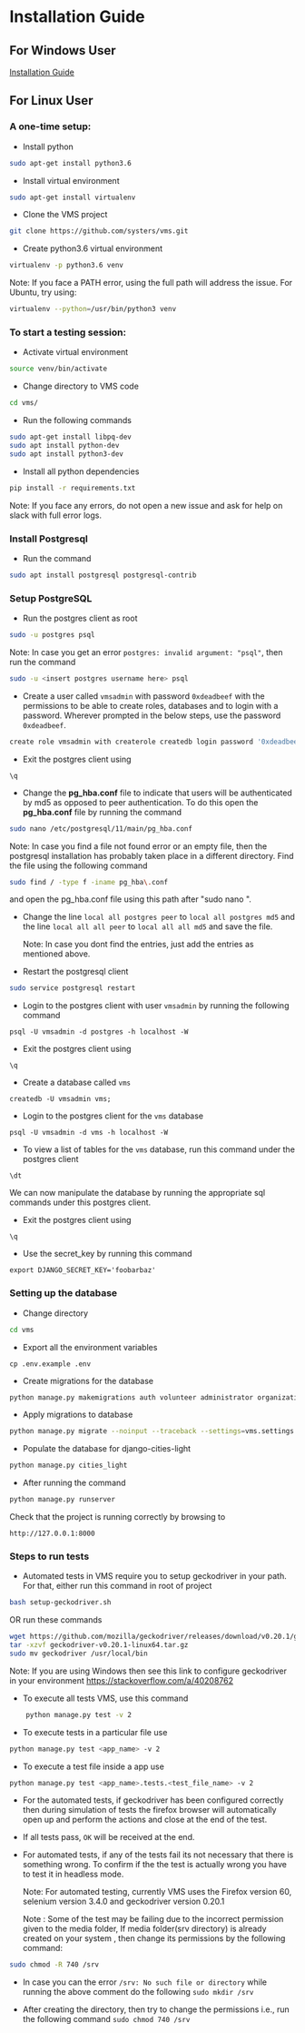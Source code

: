# Installation Guide

## For Windows User 
[Installation Guide](aut_docs/Installation_Guide_WindowsOS.md)

## For Linux User 
### A one-time setup:

- Install python
```bash
sudo apt-get install python3.6
```

- Install virtual environment
```bash
sudo apt-get install virtualenv
```

- Clone the VMS project
```bash
git clone https://github.com/systers/vms.git
```

- Create python3.6 virtual environment
```bash
virtualenv -p python3.6 venv
```
  Note: If you face a PATH error, using the full path will address the issue. For Ubuntu, try using:
```bash
virtualenv --python=/usr/bin/python3 venv
```
    
### To start a testing session:

- Activate virtual environment
```bash
source venv/bin/activate
```
    
- Change directory to VMS code
```bash 
cd vms/
```
    
- Run the following commands
```bash
sudo apt-get install libpq-dev
sudo apt install python-dev
sudo apt install python3-dev
```
    
- Install all python dependencies
```bash
pip install -r requirements.txt
```
    
  Note: If you face any errors, do not open a new issue and ask for help on slack with full error logs.

### Install Postgresql

- Run the command
```bash
sudo apt install postgresql postgresql-contrib
```
    
### Setup PostgreSQL

- Run the postgres client as root
```bash
sudo -u postgres psql
```
  Note: In case you get an error `postgres: invalid argument: "psql"`, then run the command
    
```bash
sudo -u <insert postgres username here> psql
```
    
- Create a user called `vmsadmin` with password `0xdeadbeef` with the permissions to be able to create roles, databases and to login with a password. Wherever prompted in the below steps, use the password `0xdeadbeef`.
 ```bash
create role vmsadmin with createrole createdb login password '0xdeadbeef';
```
- Exit the postgres client using 
```
\q
```        

- Change the **pg_hba.conf** file to indicate that users will be authenticated by md5 as opposed to peer authentication. To do this open the **pg_hba.conf** file by running the command
```bash
sudo nano /etc/postgresql/11/main/pg_hba.conf
```
    
Note: In case you find a file not found error or an empty file, then the postgresql installation has probably taken place in a different directory. Find the file using the following command

```bash
sudo find / -type f -iname pg_hba\.conf
```
     
   and open the pg_hba.conf file using this path after "sudo nano ".

- Change the line `local all postgres peer` to `local all postgres md5` and the line `local all all peer` to `local all all md5` and save the file.

    Note: In case you dont find the entries, just add the entries as mentioned above.

- Restart the postgresql client
```bash
sudo service postgresql restart
```
    
- Login to the postgres client with user `vmsadmin` by running the following command
```
psql -U vmsadmin -d postgres -h localhost -W
```
    
- Exit the postgres client using 
```
\q
```

- Create a database called `vms`
```    
createdb -U vmsadmin vms;
```
    
- Login to the postgres client for the `vms` database
```
psql -U vmsadmin -d vms -h localhost -W
```
    
- To view a list of tables for the `vms` database, run this command under the postgres client
```
\dt
```        
  We can now manipulate the database by running the appropriate sql commands under this postgres client.

- Exit the postgres client using
```
\q
```

- Use the secret_key by running this command
```
export DJANGO_SECRET_KEY='foobarbaz'
```
    
### Setting up the database

- Change directory
```bash
cd vms
```

- Export all the environment variables
```
cp .env.example .env
```
    
- Create migrations for the database
```bash
python manage.py makemigrations auth volunteer administrator organization event job shift registration
```
    
- Apply migrations to database
```bash
python manage.py migrate --noinput --traceback --settings=vms.settings
```
    
- Populate the database for django-cities-light
```bash
python manage.py cities_light
```
    
- After running the command
```bash
python manage.py runserver
```
    
  Check that the project is running correctly by browsing to
    
```
http://127.0.0.1:8000
```
    
### Steps to run tests

- Automated tests in VMS require you to setup geckodriver in your path. For that, either run this command in root of project
```bash
bash setup-geckodriver.sh
```
    
   OR run these commands
   
```bash
wget https://github.com/mozilla/geckodriver/releases/download/v0.20.1/geckodriver-v0.20.1-linux64.tar.gz
tar -xzvf geckodriver-v0.20.1-linux64.tar.gz
sudo mv geckodriver /usr/local/bin
```
Note: If you are using Windows then see this link to configure geckodriver in your environment https://stackoverflow.com/a/40208762

- To execute all tests VMS, use this command
```bash
    python manage.py test -v 2
```

- To execute tests in a particular file use
```bash
python manage.py test <app_name> -v 2 
```

- To execute a test file inside a app use
```bash
python manage.py test <app_name>.tests.<test_file_name> -v 2
```

- For the automated tests, if geckodriver has been configured correctly then during simulation of tests the firefox browser will automatically open up and perform the actions and close at the end of the test.

- If all tests pass, `OK` will be received at the end.

- For automated tests, if any of the tests fail its not necessary that there is something wrong. To confirm if the the test is actually wrong you have to test it in headless mode.

    Note: For automated testing, currently VMS uses the Firefox version 60, selenium version 3.4.0 and geckodriver version 0.20.1

    Note : Some of the test may be failing due to the incorrect permission given to the media folder, If media folder(srv directory) is already created on your system , then change its permissions by the following command:
```bash
sudo chmod -R 740 /srv
```
- In case you can the error `/srv: No such file or directory` while running the above comment do the following `sudo mkdir /srv`

- After creating the directory, then try to change the permissions i.e., run the following command `sudo chmod 740 /srv`
